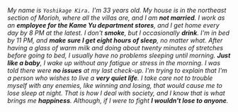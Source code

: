 *My name is `Yoshikage Kira.`
I'm 33 years old.
My house is in the northeast section of Morioh, where all the villas are, and I am **not married**.
I work as an **employee for the Kame Yu department stores**, and I get home every day by 8 PM at the latest.
I don't **smoke**, but I occasionally **drink**.
I'm in bed by 11 PM, and **make sure I get eight hours of sleep**, no matter what.
After having a glass of warm milk and doing about twenty minutes of stretches before going to bed, I usually have no problems sleeping until morning.
**Just like a baby**, I wake up without any fatigue or stress in the morning. 
I was told there were **no issues** at my last check-up. 
I'm trying to explain that I'm a person who wishes to live a **very quiet life**. 
I take care not to trouble myself with any enemies, like winning and losing, that would cause me to lose sleep at night. 
That is how I deal with society, and I know that is what brings me **happiness**. 
Although, if I were to fight **I wouldn't lose to anyone**.*
